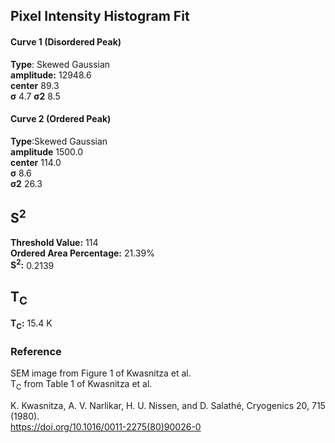 ## Pixel Intensity Histogram Fit

#### Curve 1 (Disordered Peak)
**Type**: Skewed Gaussian\
**amplitude:** 12948.6\
**center** 89.3\
**σ** 4.7
**σ2** 8.5


#### Curve 2 (Ordered Peak)
**Type**:Skewed Gaussian\
**amplitude** 1500.0\
**center** 114.0\
**σ** 8.6\
**σ2** 26.3


## S<sup>2</sup>
**Threshold Value:** 114\
**Ordered Area Percentage:** 21.39%\
**S<sup>2</sup>:** 0.2139



## T<sub>C</sub>
**T<sub>C</sub>:** 15.4 K


### Reference
SEM image from Figure 1 of Kwasnitza et al.\
T<sub>C</sub> from Table 1 of Kwasnitza et al.


K. Kwasnitza, A. V. Narlikar, H. U. Nissen, and D. Salathé, Cryogenics 20, 715 (1980).\
https://doi.org/10.1016/0011-2275(80)90026-0
